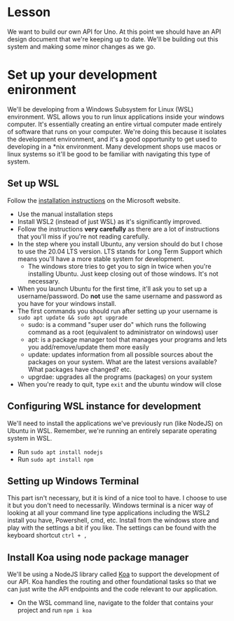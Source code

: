 # Lesson
We want to build our own API for Uno. At this point we should have an API design document that we're keeping up to date. We'll be building out this system and making some minor changes as we go.

# Set up your development enironment
We'll be developing from a Windows Subsystem for Linux (WSL) environment. WSL allows you to run linux applications inside your windows computer. It's essentially creating an entire virtual computer made entirely of software that runs on your computer. We're doing this because it isolates the development environment, and it's a good opportunity to get used to developing in a *nix environment. Many development shops use macos or linux systems so it'll be good to be familiar with navigating this type of system.

## Set up WSL
Follow the [installation instructions](https://docs.microsoft.com/en-us/windows/wsl/install-win10) on the Microsoft website. 
* Use the manual installation steps 
* Install WSL2 (instead of just WSL) as it's significantly improved. 
* Follow the instructions **very carefully** as there are a lot of instructions that you'll miss if you're not reading carefully.
* In the step where you install Ubuntu, any version should do but I chose to use the 20.04 LTS version. LTS stands for Long Term Support which means you'll have a more stable system for development. 
    * The windows store tries to get you to sign in twice when you're installing Ubuntu. Just keep closing out of those windows. It's not necessary.
* When you launch Ubuntu for the first time, it'll ask you to set up a username/password. Do **not** use the same username and password as you have for your windows install.
* The first commands you should run after setting up your username is `sudo apt update && sudo apt upgrade`
    * sudo: is a command "super user do" which runs the following command as a root (equivalent to administrator on windows) user
    * apt: is a package manager tool that manages your programs and lets you add/remove/update them more easily
    * update: updates information from all possible sources about the packages on your system. What are the latest versions available? What packages have changed? etc.
    * upgrdae: upgrades all the programs (packages) on your system
* When you're ready to quit, type `exit` and the ubuntu window will close

## Configuring WSL instance for development
We'll need to install the applications we've previously run (like NodeJS) on Ubuntu in WSL. Remember, we're running an entirely separate operating system in WSL.
* Run `sudo apt install nodejs`
* Run `sudo apt install npm`

## Setting up Windows Terminal
This part isn't necessary, but it is kind of a nice tool to have. I choose to use it but you don't need to necessarily. Windows terminal is a nicer way of looking at all your command line type applications including the WSL2 install you have, Powershell, cmd, etc. Install from the windows store and play with the settings a bit if you like. The settings can be found with the keyboard shortcut `ctrl + ,`

## Install Koa using node package manager
We'll be using a NodeJS library called [Koa](https://koajs.com/) to support the development of our API. Koa handles the routing and other foundational tasks so that we can just write the API endpoints and the code relevant to our application. 

* On the WSL command line, navigate to the folder that contains your project and run `npm i koa`
